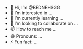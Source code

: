 - 👋 Hi, I’m @BEDNEHSGG
- 👀 I’m interested in ...
- 🌱 I’m currently learning ...
- 💞️ I’m looking to collaborate on ...
- 📫 How to reach me ...
- 😄 Pronouns: ...
- ⚡ Fun fact: ...

<!---
BEDNEHSGG/BEDNEHSGG is a ✨ special ✨ repository because its `README.md` (this file) appears on your GitHub profile.
You can click the Preview link to take a look at your changes.
--->
